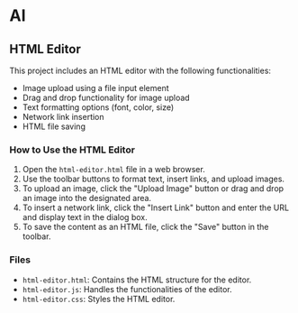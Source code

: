 # AI

## HTML Editor

This project includes an HTML editor with the following functionalities:

- Image upload using a file input element
- Drag and drop functionality for image upload
- Text formatting options (font, color, size)
- Network link insertion
- HTML file saving

### How to Use the HTML Editor

1. Open the `html-editor.html` file in a web browser.
2. Use the toolbar buttons to format text, insert links, and upload images.
3. To upload an image, click the "Upload Image" button or drag and drop an image into the designated area.
4. To insert a network link, click the "Insert Link" button and enter the URL and display text in the dialog box.
5. To save the content as an HTML file, click the "Save" button in the toolbar.

### Files

- `html-editor.html`: Contains the HTML structure for the editor.
- `html-editor.js`: Handles the functionalities of the editor.
- `html-editor.css`: Styles the HTML editor.
